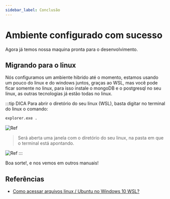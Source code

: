 ```yaml
---
sidebar_label: Conclusão
---
```


# Ambiente configurado com sucesso

Agora já temos nossa maquina pronta para o desenvolvimento.

## Migrando para o linux

Nós configuramos um ambiente hibrido até o momento, estamos usando um pouco do linux e do windows juntos, graças ao WSL, mas você pode ficar somente no linux, para isso instale o mongoDB e o postgresql no seu linux, as outras tecnologias já estão todas no linux.

:::tip DICA
Para abrir o diretório do seu linux (WSL), basta digitar no terminal do linux o comando:

```bash title="Terminal Linux"
explorer.exe .
```

![Ref](https://i.imgur.com/0oBqQ0v.png)

> Será aberta uma janela com o diretório do seu linux, na pasta em que o terminal está apontando.

![Ref](https://i.imgur.com/dswKZ85.png)
:::

Boa sorte!, e nos vemos em outros manuais!

## Referências

- [Como acessar arquivos linux / Ubuntu no Windows 10 WSL?](https://qastack.com.br/superuser/1110974/how-to-access-linuxubuntu-files-from-windows-10-wsl)